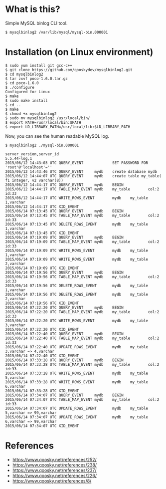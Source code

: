 What is this?
==================
Simple MySQL binlog CLI tool.

	$ mysqlbinlog2 /var/lib/mysql/mysql-bin.000001


Installation (on Linux environment)
==================

	$ sudo yum install git gcc-c++
	$ git clone https://github.com/qooskydev/mysqlbinlog2.git
	$ cd mysqlbinlog2
	$ tar zxvf poco-1.6.0.tar.gz
	$ cd poco-1.6.0
	$ ./configure
	Configured for Linux
	$ make
	$ sudo make install
	$ cd ..
	$ make
	$ chmod +x mysqlbinlog2
	$ sudo mv mysqlbinlog2 /usr/local/bin/
	$ export PATH=/usr/local/bin:$PATH
	$ export LD_LIBRARY_PATH=/usr/local/lib:$LD_LIBRARY_PATH

Now, you can see the human readable MySQL log.

	$ mysqlbinlog2 ./mysql-bin.000001
	
	server_version,server_id
	5.5.44-log,1
	2015/06/12 14:43:03 UTC QUERY_EVENT             SET PASSWORD FOR 'root'@'localhost'=''
	2015/06/12 14:43:46 UTC QUERY_EVENT     mydb    create database mydb
	2015/06/12 14:44:07 UTC QUERY_EVENT     mydb    create table my_table( f1 integer, v2 varchar(8))
	2015/06/12 14:44:17 UTC QUERY_EVENT     mydb    BEGIN
	2015/06/12 14:44:17 UTC TABLE_MAP_EVENT mydb    my_table        col:2   id:33
	2015/06/12 14:44:17 UTC WRITE_ROWS_EVENT        mydb    my_table        1,varchar
	2015/06/12 14:44:17 UTC XID_EVENT
	2015/06/14 07:13:45 UTC QUERY_EVENT     mydb    BEGIN
	2015/06/14 07:13:45 UTC TABLE_MAP_EVENT mydb    my_table        col:2   id:33
	2015/06/14 07:13:45 UTC DELETE_ROWS_EVENT       mydb    my_table        1,varchar
	2015/06/14 07:13:45 UTC XID_EVENT
	2015/06/14 07:19:09 UTC QUERY_EVENT     mydb    BEGIN
	2015/06/14 07:19:09 UTC TABLE_MAP_EVENT mydb    my_table        col:2   id:33
	2015/06/14 07:19:09 UTC WRITE_ROWS_EVENT        mydb    my_table        1,varchar
	2015/06/14 07:19:09 UTC WRITE_ROWS_EVENT        mydb    my_table        2,varchar
	2015/06/14 07:19:09 UTC XID_EVENT
	2015/06/14 07:19:56 UTC QUERY_EVENT     mydb    BEGIN
	2015/06/14 07:19:56 UTC TABLE_MAP_EVENT mydb    my_table        col:2   id:33
	2015/06/14 07:19:56 UTC DELETE_ROWS_EVENT       mydb    my_table        1,varchar
	2015/06/14 07:19:56 UTC DELETE_ROWS_EVENT       mydb    my_table        2,varchar
	2015/06/14 07:19:56 UTC XID_EVENT
	2015/06/14 07:22:20 UTC QUERY_EVENT     mydb    BEGIN
	2015/06/14 07:22:20 UTC TABLE_MAP_EVENT mydb    my_table        col:2   id:33
	2015/06/14 07:22:20 UTC WRITE_ROWS_EVENT        mydb    my_table        3,varchar
	2015/06/14 07:22:20 UTC XID_EVENT
	2015/06/14 07:22:40 UTC QUERY_EVENT     mydb    BEGIN
	2015/06/14 07:22:40 UTC TABLE_MAP_EVENT mydb    my_table        col:2   id:33
	2015/06/14 07:22:40 UTC UPDATE_ROWS_EVENT       mydb    my_table        3,varchar => 4,varchar
	2015/06/14 07:22:40 UTC XID_EVENT
	2015/06/14 07:33:28 UTC QUERY_EVENT     mydb    BEGIN
	2015/06/14 07:33:28 UTC TABLE_MAP_EVENT mydb    my_table        col:2   id:33
	2015/06/14 07:33:28 UTC WRITE_ROWS_EVENT        mydb    my_table        5,varchar
	2015/06/14 07:33:28 UTC WRITE_ROWS_EVENT        mydb    my_table        6,varchar
	2015/06/14 07:33:28 UTC XID_EVENT
	2015/06/14 07:34:07 UTC QUERY_EVENT     mydb    BEGIN
	2015/06/14 07:34:07 UTC TABLE_MAP_EVENT mydb    my_table        col:2   id:33
	2015/06/14 07:34:07 UTC UPDATE_ROWS_EVENT       mydb    my_table        5,varchar => 99,varchar
	2015/06/14 07:34:07 UTC UPDATE_ROWS_EVENT       mydb    my_table        6,varchar => 99,varchar
	2015/06/14 07:34:07 UTC XID_EVENT


References
==================

- https://www.qoosky.net/references/252/
- https://www.qoosky.net/references/238/
- https://www.qoosky.net/references/237/
- https://www.qoosky.net/references/226/
- https://www.qoosky.net/references/8/
